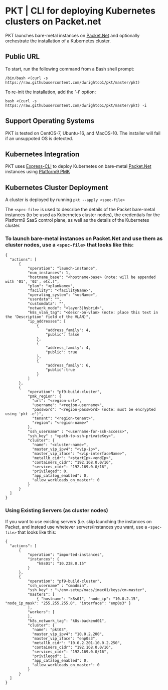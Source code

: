# PKT | CLI for deploying Kubernetes clusters on Packet.net
PKT launches bare-metal instances on [Packet.Net](https://app.packet.net) and optionally orchestrate the installation of a Kubernetes cluster.

## Public URL
To start, run the following command from a Bash shell prompt:
```
/bin/bash <(curl -s https://raw.githubusercontent.com/dwrightco1/pkt/master/pkt)
```

To re-init the installation, add the '-i' option:
```
bash <(curl -s https://raw.githubusercontent.com/dwrightco1/pkt/master/pkt) -i
```

## Support Operating Systems
PKT is tested on CentOS-7, Ubuntu-16, and MacOS-10.  The installer will fail if an unsuppoted OS is detected.

## Kubernetes Integration
PKT uses [Express-CLI](https://github.com/platform9/express-cli) to deploy Kubernetes on bare-metal [Packet.Net](https://app.packet.net) instances using [Platform9 PMK](https://platform9.com/signup)

## Kubernetes Cluster Deployment
A cluster is deployed by running `pkt --apply <spec-file>`

The `<spec-file>` is used to describe the details of the Packet bare-metal instances (to be used as Kubernetes cluster nodes), the credentials for the Platform9 SaaS control plane, as well as the details of the Kubernetes cluster.

### To launch bare-metal instances on Packet.Net and use them as cluster nodes, use a `<spec-file>` that looks like this:
```
{
  "actions": [
      {
          "operation": "launch-instance",
          "num_instances": 1,
          "hostname_base": "<hostname-base> (note: will be appended with '01', '02', etc.)",
          "plan": "<planName>",
          "facility": "<facilityName>",
          "operating_system": "<osName>",
          "userdata": "",
          "customdata": "",
          "network_mode": "<layer3|hybrid>",
          "k8s_vlan_tag": "<descr-on-vlan> (note: place this text in the 'Description' field of the VLAN)",
          "ip_addresses": [
              {
                  "address_family": 4,
                  "public": false
              },
              {
                  "address_family": 4,
                  "public": true
              },
              {
                  "address_family": 6,
                  "public":true
              }
          ]
      },
      {
          "operation": "pf9-build-cluster",
          "pmk_region": {
            "url": "<region-url>",
            "username": "<region-username>",
            "password": "<region-password> (note: must be encrypted using 'pkt -e')",
            "tenant": "<region-tenant>",
            "region": "<region-name>"
          },
          "ssh_username" : "<username-for-ssh-access>",
          "ssh_key" : "<path-to-ssh-privateKey>",
          "cluster": {
            "name": "<cluster-name>",
            "master_vip_ipv4": "<vip-ip>",
            "master_vip_iface": "<vip-interfaceName>",
            "metallb_cidr": "<startIp>-<endIp>",
            "containers_cidr": "192.168.0.0/16",
            "services_cidr": "192.169.0.0/16",
            "privileged": 0,
            "app_catalog_enabled": 0,
            "allow_workloads_on_master": 0
          }
      }
  ]
}
```

### Using Existing Servers (as cluster nodes)
If you want to use existing servers (i.e. skip launching the instances on Packet, and instead use whetever servers/instances you want, use a `<spec-file>` that looks like this:
```
{
  "actions": [
      {
          "operation": "imported-instances",
          "instances": {
              "k8s01": "10.238.0.15"
          }
      },
      {
          "operation": "pf9-build-cluster",
          "ssh_username" : "cmadmin",
          "ssh_key" : "~/env-setup/macs/imac01/keys/cm-master",
          "masters": [
              { "hostname": "k8s01", "node_ip": "10.0.2.15", "node_ip_mask": "255.255.255.0", "interface": "enp0s3" }
          ],
          "workers": [
          ],
          "k8s_network_tag": "k8s-backend01",
          "cluster": {
            "name": "pkt03",
            "master_vip_ipv4": "10.0.2.200",
            "master_vip_iface": "enp0s3",
            "metallb_cidr": "10.0.2.201-10.0.2.250",
            "containers_cidr": "192.168.0.0/16",
            "services_cidr": "192.169.0.0/16",
            "privileged": 1,
            "app_catalog_enabled": 0,
            "allow_workloads_on_master": 0
          }
      }
  ]
}
```
